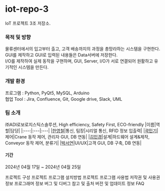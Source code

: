 # iot-repo-3
IoT 프로젝트 3조 저장소. 

### 목적 및 방향
물류센터에서의 입고부터 출고, 고객 배송까지의 과정을 총망라하는 시스템을 구현한다.\
GUI를 제작하고 GUI로 입력된 내용들은 Data서버에 저장한다.\
I/O를 제작하여 실제 동작을 구현하며, GUI, Server, I/O가 서로 연결되어 원활하고 유기적인 시스템을 만든다.

### 개발 환경
프로그램 : Python, PyQt5, MySQL, Arduino\
협업 Tool : Jira, Confluence, Git, Google drive, Slack, UML

### 팀 소개
㈜ADI로보로지스틱스솔루션, High efficiency, Safety First, ECO-friendly
|이름|역할|담당|
|:---:|:---|:---|
|[한영철](https://github.com/OProcessing)|통신, 팀장|시리얼 통신, RFID 정보 입출력|
|[곽민기](https://github.com/Ignimkk)|제어|Crane 동작 제어, 관리자 GUI, DB 연동|
|[김민경](https://github.com/miggyo)|설계|하드웨어 설계&제작, Conveyor 동작 제어, 분류기|
|[박서연](https://github.com/seoyean)|UI/UX|고객 GUI, DB 구축, DB 연동|

#### 기간
2024년 04월 17일 ~ 2024년 04월 25일


프로젝트 구성
프로젝트 프로그램 설치방법
프로젝트 프로그램 사용법
저작권 및 사용권 정보
프로그래머 정보
버그 및 디버그
참고 및 출처
버전 및 업데이트 정보
FAQ
